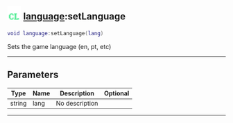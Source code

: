 ## <img src="../../.gitbook/assets/client.png" width="32" height="32" /> [language](../language/README.md):setLanguage

```lua
void language:setLanguage(lang)
```

Sets the game language (en, pt, etc)<br>

-----------------
## Parameters

| Type   | Name | Description | Optional |
| ------ | ---- | ----------- | -------: |
| string | lang | No description |  |


--------